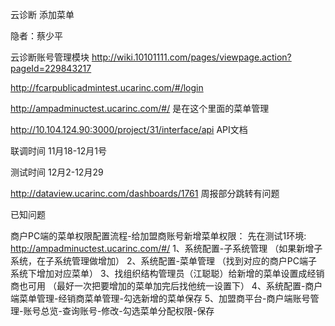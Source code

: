 云诊断 添加菜单

隐者：蔡少平



云诊断账号管理模块
http://wiki.10101111.com/pages/viewpage.action?pageId=229843217

http://fcarpublicadmintest.ucarinc.com/#/login

http://ampadminuctest.ucarinc.com/#/  是在这个里面的菜单管理

http://10.104.124.90:3000/project/31/interface/api API文档


联调时间
11月18-12月1号

测试时间
12月2-12月29

http://dataview.ucarinc.com/dashboards/1761
周报部分跳转有问题


已知问题



商户PC端的菜单权限配置流程-给加盟商账号新增菜单权限：
先在测试1环境: http://ampadminuctest.ucarinc.com/#/
1、系统配置-子系统管理 （如果新增子系统，在子系统管理做增加）
2、系统配置-菜单管理   （找到对应的商户PC端子系统下增加对应菜单）
3、找组织结构管理员（江聪聪）给新增的菜单设置成经销商也可用 （最好一次把要增加的菜单加完后找他统一设置下）
4、系统配置-商户端菜单管理-经销商菜单管理-勾选新增的菜单保存
5、加盟商平台-商户端账号管理-账号总览-查询账号-修改-勾选菜单分配权限-保存
